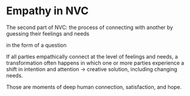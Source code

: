 # Empathy in NVC

The second part of NVC: the process of connecting with another by guessing their feelings and needs

in the form of a question

If all parties empathically connect at the level of feelings and needs, a transformation often happens in which one or more parties experience a shift in intention and attention -> creative solution, including changing needs.

Those are moments of deep human connection, satisfaction, and hope.